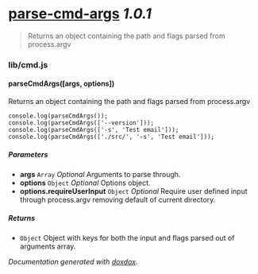 # [parse-cmd-args](https://github.com/neogeek/parse-cmd-args) *1.0.1*

> Returns an object containing the path and flags parsed from process.argv


### lib/cmd.js


#### parseCmdArgs([args, options]) 

Returns an object containing the path and flags parsed from process.argv

    console.log(parseCmdArgs());
    console.log(parseCmdArgs(['--version']));
    console.log(parseCmdArgs(['-s', 'Test email']));
    console.log(parseCmdArgs(['./src/', '-s', 'Test email']));


##### Parameters

- **args** `Array`  *Optional* Arguments to parse through.
- **options** `Object`  *Optional* Options object.
- **options.requireUserInput** `Object`  *Optional* Require user defined input through process.argv removing default of current directory.




##### Returns


- `Object`   Object with keys for both the input and flags parsed out of arguments array.




*Documentation generated with [doxdox](https://github.com/neogeek/doxdox).*
